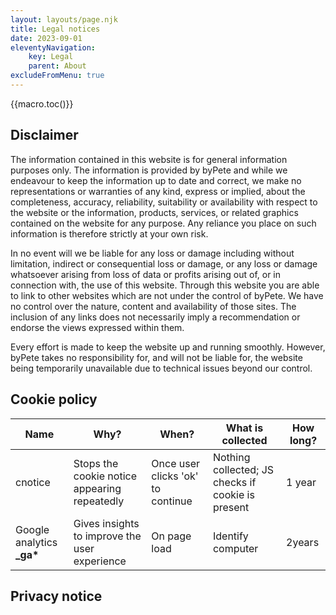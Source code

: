 ```yaml
---
layout: layouts/page.njk
title: Legal notices
date: 2023-09-01
eleventyNavigation:
    key: Legal
    parent: About
excludeFromMenu: true
---
```


{{macro.toc()}}

## Disclaimer

The information contained in this website is for general information purposes only. The information is provided by byPete and while we endeavour to keep the information up to date and correct, we make no representations or warranties of any kind, express or implied, about the completeness, accuracy, reliability, suitability or availability with respect to the website or the information, products, services, or related graphics contained on the website for any purpose. Any reliance you place on such information is therefore strictly at your own risk.

In no event will we be liable for any loss or damage including without limitation, indirect or consequential loss or damage, or any loss or damage whatsoever arising from loss of data or profits arising out of, or in connection with, the use of this website.
Through this website you are able to link to other websites which are not under the control of byPete. We have no control over the nature, content and availability of those sites. The inclusion of any links does not necessarily imply a recommendation or endorse the views expressed within them.

Every effort is made to keep the website up and running smoothly. However, byPete takes no responsibility for, and will not be liable for, the website being temporarily unavailable due to technical issues beyond our control.

## Cookie policy

| Name                        | Why?                                          | When?                             | What is collected                                 | How long? |
| --------------------------- | --------------------------------------------- | --------------------------------- | ------------------------------------------------- | --------- |
| cnotice                     | Stops the cookie notice appearing repeatedly  | Once user clicks 'ok' to continue | Nothing collected; JS checks if cookie is present | 1 year    |
| Google analytics **\_ga\*** | Gives insights to improve the user experience | On page load                      | Identify computer                                 | 2years    |

## Privacy notice
